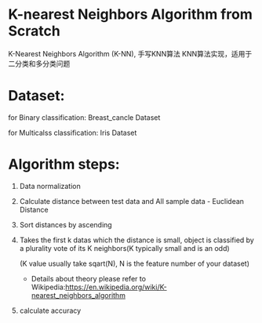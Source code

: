 # K-nearest Neighbors Algorithm from Scratch
K-Nearest Neighbors Algorithm (K-NN), 手写KNN算法
KNN算法实现，适用于二分类和多分类问题

# Dataset:
for Binary classification: Breast_cancle Dataset

for Multicalss classification: Iris Dataset


# Algorithm steps:
1. Data normalization  
2. Calculate distance between test data and All sample data - Euclidean Distance
3. Sort distances by ascending
4. Takes the first k datas which the distance is small, object is classified by a plurality vote of its K neighbors(K typically small and is an odd)

    (K value usually take sqart(N), N is the feature number of your dataset) 
    
    - Details about theory please refer to Wikipedia:https://en.wikipedia.org/wiki/K-nearest_neighbors_algorithm
    
6. calculate accuracy


